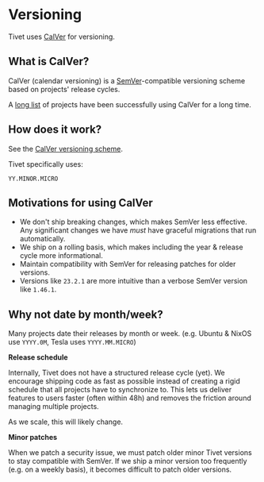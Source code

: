 # Versioning

Tivet uses [CalVer](https://calver.org/) for versioning.

## What is CalVer?

CalVer (calendar versioning) is a [SemVer](https://semver.org/)-compatible versioning scheme based on
projects' release cycles.

A [long list](https://calver.org/users.html) of projects have been successfully using CalVer for a long time.

## How does it work?

See the [CalVer versioning scheme](https://calver.org/#scheme).

Tivet specifically uses:

```
YY.MINOR.MICRO
```

## Motivations for using CalVer

- We don't ship breaking changes, which makes SemVer less effective. Any significant changes we have _must_
  have graceful migrations that run automatically.
- We ship on a rolling basis, which makes including the year & release cycle more informational.
- Maintain compatibility with SemVer for releasing patches for older versions.
- Versions like `23.2.1` are more intuitive than a verbose SemVer version like `1.46.1`.

## Why not date by month/week?

Many projects date their releases by month or week. (e.g. Ubuntu & NixOS use `YYYY.0M`, Tesla uses
`YYYY.MM.MICRO`)

**Release schedule**

Internally, Tivet does not have a structured release cycle (yet). We encourage shipping code as fast as
possible instead of creating a rigid schedule that all projects have to synchronize to. This lets us deliver
features to users faster (often within 48h) and removes the friction around managing multiple projects.

As we scale, this will likely change.

**Minor patches**

When we patch a security issue, we must patch older minor Tivet versions to stay compatible with SemVer. If we
ship a minor version too frequently (e.g. on a weekly basis), it becomes difficult to patch older versions.
